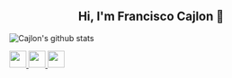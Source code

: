 <h2 align="center">Hi, I'm Francisco Cajlon 👋</h2>
 
![Cajlon's github stats](https://github-readme-stats.vercel.app/api?username=cajlonbatista&show_icons=true&theme=red)

<a href="https://www.instagram.com/jhonathan_ly/">
 <img src="https://image.flaticon.com/icons/svg/2111/2111463.svg" width="30"/>
</a>
<a href="https://www.facebook.com/franciscocajlon.jhonanthanmourabatista">
 <img src="https://image.flaticon.com/icons/svg/2111/2111398.svg" width="30"/>
</a>
<a href="https://www.linkedin.com/in/francisco-cajlon-jhonathan-moura-batista-20b9651aa/">
 <img src="https://image.flaticon.com/icons/svg/174/174857.svg" width="30"/>
</a>

